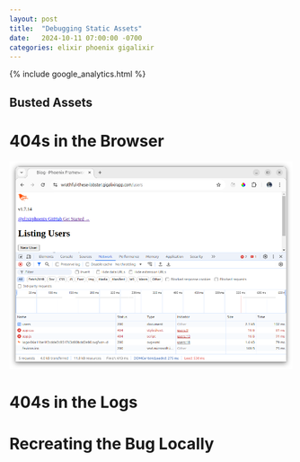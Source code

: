 ```yaml
---
layout: post
title:  "Debugging Static Assets"
date:   2024-10-11 07:00:00 -0700
categories: elixir phoenix gigalixir
---
```

{% include google_analytics.html %}

## Busted Assets

# 404s in the Browser

![404s in the Browser](/assets/2024-10-11-404s-in-the-browser.png)

# 404s in the Logs

# Recreating the Bug Locally
